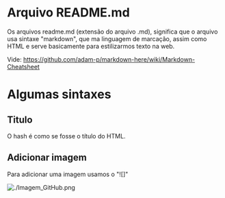 # Arquivo README.md 

Os arquivos readme.md (extensão do arquivo .md), significa que o arquivo usa sintaxe "markdown", que ma linguagem de marcação, assim como HTML e serve basicamente para estilizarmos texto na web.

Vide: https://github.com/adam-p/markdown-here/wiki/Markdown-Cheatsheet

# Algumas sintaxes

## Titulo

O hash é como se fosse o título do HTML.

## Adicionar imagem

Para adicionar uma imagem usamos o "![]"

![./Imagem_GitHub.png](GitHub)
